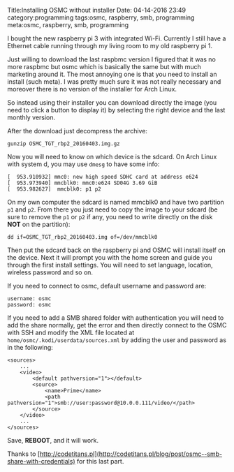 Title:Installing OSMC without installer
Date: 04-14-2016 23:49
category:programming
tags:osmc, raspberry, smb, programming
meta:osmc, raspberry, smb, programming

I bought the new raspberry pi 3 with integrated Wi-Fi. Currently I still have a
Ethernet cable running through my living room to my old raspberry pi 1.

Just willing to download the last raspbmc version I figured that it was no more
raspbmc but osmc which is basically the same but with much marketing around it.
The most annoying one is that you need to install an install (such meta). I was
pretty much sure it was not really necessary and moreover there is no version of the
installer for Arch Linux.

<!-- PELICAN_END_SUMMARY -->

So instead using their installer you can download directly the image (you need to
click a button to display it) by selecting the right device and the last monthly
version.

After the download just decompress the archive:

    gunzip OSMC_TGT_rbp2_20160403.img.gz

Now you will need to know on which device is the sdcard. On Arch Linux with
system d, you may use `dmesg` to have some info:


    [  953.910932] mmc0: new high speed SDHC card at address e624
    [  953.973940] mmcblk0: mmc0:e624 SD04G 3.69 GiB
    [  953.982627]  mmcblk0: p1 p2

On my own computer the sdcard is named mmcblk0 and have two partition `p1` and
`p2`. From there you just need to copy the image to your sdcard (be sure to
remove the `p1` or `p2` if any, you need to write directly on the disk **NOT**
on the partition):

    dd if=OSMC_TGT_rbp2_20160403.img of=/dev/mmcblk0

Then put the sdcard back on the raspberry pi and OSMC will install itself on the
device. Next it will prompt you with the home screen and guide you through the
first install settings. You will need to set language, location, wireless
password and so on.

If you need to connect to osmc, default username and password are:

    username: osmc
    password: osmc

If you need to add a SMB shared folder with authentication you will need to add
the share normally, get the error and then directly connect to the OSMC with
SSH and modify the XML file located at `home/osmc/.kodi/userdata/sources.xml` by
adding the user and password as in the following:

    <sources>
        ...
        <video>
            <default pathversion="1"></default>
            <source>
                <name>Prime</name>
                <path pathversion="1">smb://user:password@10.0.0.111/video/</path>
            </source>
        </video>
        ...
    </sources>

Save, **REBOOT**, and it will work.

Thanks to
[http://codetitans.pl](http://codetitans.pl/blog/post/osmc--smb-share-with-credentials)
for this last part.
